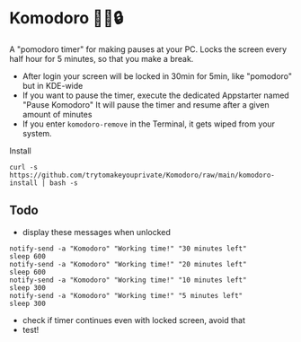 # Komodoro 🍅⏰🔒
A "pomodoro timer" for making pauses at your PC. Locks the screen every half hour for 5 minutes, so that you make a break.

- After login your screen will be locked in 30min for 5min, like "pomodoro" but in KDE-wide
- If you want to pause the timer, execute the dedicated Appstarter named "Pause Komodoro" It will pause the timer and resume after a given amount of minutes
- If you enter `komodoro-remove` in the Terminal, it gets wiped from your system.

Install
```
curl -s https://github.com/trytomakeyouprivate/Komodoro/raw/main/komodoro-install | bash -s
```



## Todo

- display these messages when unlocked

```
notify-send -a "Komodoro" "Working time!" "30 minutes left"
sleep 600
notify-send -a "Komodoro" "Working time!" "20 minutes left"
sleep 600
notify-send -a "Komodoro" "Working time!" "10 minutes left"
sleep 300
notify-send -a "Komodoro" "Working time!" "5 minutes left"
sleep 300
```

- check if timer continues even with locked screen, avoid that
- test!
